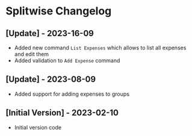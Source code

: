 # Splitwise Changelog

## [Update] - 2023-16-09
- Added new command `List Expenses` which allows to list all expenses and edit them
- Added validation to `Add Expense` command

## [Update] - 2023-08-09
- Added support for adding expenses to groups

## [Initial Version] - 2023-02-10
- Initial version code
